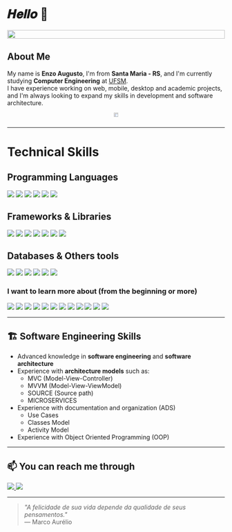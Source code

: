 # 𝑯𝒆𝒍𝒍𝒐 👋

<div style="width:100%; margin: 0 auto; display: flex; justify-content: center;" align="center">
  <img src="https://pa1.narvii.com/6972/95a4ed82a9507d5f9cf0e6d76073f1f7a3209782r1-500-278_hq.gif" style="width:100%" />
</div>

## **About Me**

My name is **Enzo Augusto**, I'm from **Santa Maria - RS**, and I'm currently studying **Computer Engineering** at [UFSM](https://www.ufsm.br/).  
I have experience working on web, mobile, desktop and academic projects, and I'm always looking to expand my skills in development and software architecture.

<center>
<div style="width: 100%; margin: 0 auto; display: flex; justify-content: center;" align="center">
  <a href="https://github.com/eznoamd">
    <img src="https://github-readme-stats.vercel.app/api?username=eznoamd&show_icons=true&theme=tokyonight&include_all_commits=true&count_private=true" style="width: 70%;" />
  </a>
</div>
</center>

***

# Technical Skills

## Programming Languages

<p>
  <img src="https://img.shields.io/badge/-C-00599C?style=for-the-badge&logo=c&logoColor=white" />
  <img src="https://img.shields.io/badge/-Python-3776AB?style=for-the-badge&logo=python&logoColor=white" />
  <img src="https://img.shields.io/badge/-JavaScript-F7DF1E?style=for-the-badge&logo=javascript&logoColor=black" />
  <img src="https://img.shields.io/badge/-PHP-777BB4?style=for-the-badge&logo=php&logoColor=white" />
  <img src="https://img.shields.io/badge/-R-276DC3?style=for-the-badge&logo=r&logoColor=white" />
  <img src="https://img.shields.io/badge/-GML-8B00FF?style=for-the-badge&logo=gamemaker&logoColor=white" />
</p>

## Frameworks & Libraries

<p>
  <img src="https://img.shields.io/badge/-Nuxt-00C58E?style=for-the-badge&logo=nuxt.js&logoColor=white" />
  <img src="https://img.shields.io/badge/-Flask-000000?style=for-the-badge&logo=flask&logoColor=white" />
  <img src="https://img.shields.io/badge/-Django-092E20?style=for-the-badge&logo=django&logoColor=white" />
  <img src="https://img.shields.io/badge/-Laravel-FF2D20?style=for-the-badge&logo=laravel&logoColor=white" />
  <img src="https://img.shields.io/badge/-TailwindCSS-38B2AC?style=for-the-badge&logo=tailwind-css&logoColor=white" />
  <img src="https://img.shields.io/badge/-Cypress-17202C?style=for-the-badge&logo=cypress&logoColor=white" />
  <img src="https://img.shields.io/badge/-Bootstrap-7952B3?style=for-the-badge&logo=bootstrap&logoColor=white" />

</p>

## Databases & Others tools

<p>
  <img src="https://img.shields.io/badge/-MySQL-4479A1?style=for-the-badge&logo=mysql&logoColor=white" />
  <img src="https://img.shields.io/badge/-MariaDB-003545?style=for-the-badge&logo=mariadb&logoColor=white" />
  <img src="https://img.shields.io/badge/-SQLite-003B57?style=for-the-badge&logo=sqlite&logoColor=white" />
  <img src="https://img.shields.io/badge/-npm-CB3837?style=for-the-badge&logo=npm&logoColor=white" />
  <img src="https://img.shields.io/badge/-Composer-885630?style=for-the-badge&logo=composer&logoColor=white" />
  <img src="https://img.shields.io/badge/-PyPI-3775A9?style=for-the-badge&logo=pypi&logoColor=white" />
  
</p>

### I want to learn more about (from the beginning or more)

<p>
  <img src="https://img.shields.io/badge/-C++-00599C?style=for-the-badge&logo=c%2B%2B&logoColor=white" />
  <img src="https://img.shields.io/badge/-Kotlin-7F52FF?style=for-the-badge&logo=kotlin&logoColor=white" />
  <img src="https://img.shields.io/badge/-C%23-239120?style=for-the-badge&logo=c-sharp&logoColor=white" />
  <img src="https://img.shields.io/badge/-Java-ED8B00?style=for-the-badge&logo=java&logoColor=white" />
  <img src="https://img.shields.io/badge/-React-61DAFB?style=for-the-badge&logo=react&logoColor=black" />
  <img src="https://img.shields.io/badge/-Materialize%20CSS-EE6E73?style=for-the-badge&logo=materializecss&logoColor=white" />
  <img src="https://img.shields.io/badge/-Unity-000000?style=for-the-badge&logo=unity&logoColor=white" />
  <img src="https://img.shields.io/badge/-Django-092E20?style=for-the-badge&logo=django&logoColor=white" />
  <img src="https://img.shields.io/badge/-Angular-DD0031?style=for-the-badge&logo=angular&logoColor=white" />
  <img src="https://img.shields.io/badge/-Go-00ADD8?style=for-the-badge&logo=go&logoColor=white" />
  <img src="https://img.shields.io/badge/-Ruby-CC342D?style=for-the-badge&logo=ruby&logoColor=white" />
  <img src="https://img.shields.io/badge/-Ruby%20on%20Rails-CC0000?style=for-the-badge&logo=rubyonrails&logoColor=white" />
</p>




***

## 🏗️ Software Engineering Skills

- Advanced knowledge in **software engineering** and **software architecture**
- Experience with **architecture models** such as:
  - MVC (Model-View-Controller)
  - MVVM (Model-View-ViewModel)
  - SOURCE (Source path)
  - MICROSERVICES
- Experience with documentation and organization (ADS)
  - Use Cases
  - Classes Model
  - Activity Model
- Experience with Object Oriented Programming (OOP)
***

## 📫 You can reach me through

<a href="mailto:enzo.domingues@acad.ufsm.br">
  <img src="https://img.shields.io/badge/-Gmail-%23333?style=for-the-badge&logo=gmail&logoColor=white" />
</a>
<a href="http://lattes.cnpq.br/9623552939876433" target="_blank">
  <img src="https://img.shields.io/badge/-Lattes-0073A8?style=for-the-badge&logoColor=white" />
</a>

***

> *"A felicidade de sua vida depende da qualidade de seus pensamentos."*  
> — Marco Aurélio
